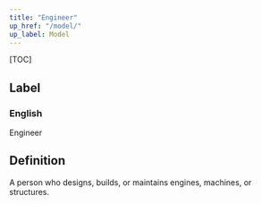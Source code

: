 ```yaml
---
title: "Engineer"
up_href: "/model/"
up_label: Model
---
```


[TOC]

## Label

### English
Engineer


## Definition
A person who designs, builds, or maintains engines, machines, or structures. 


    
